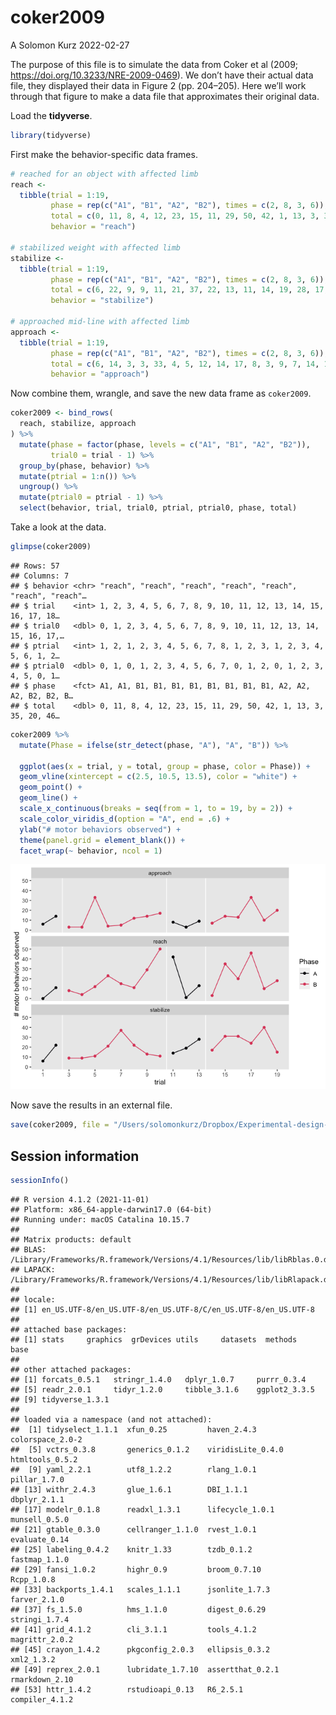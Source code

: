 coker2009
================
A Solomon Kurz
2022-02-27

The purpose of this file is to simulate the data from Coker et al (2009;
<https://doi.org/10.3233/NRE-2009-0469>). We don’t have their actual
data file, they displayed their data in Figure 2 (pp. 204–205). Here
we’ll work through that figure to make a data file that approximates
their original data.

Load the **tidyverse**.

``` r
library(tidyverse)
```

First make the behavior-specific data frames.

``` r
# reached for an object with affected limb
reach <-
  tibble(trial = 1:19,
         phase = rep(c("A1", "B1", "A2", "B2"), times = c(2, 8, 3, 6)),
         total = c(0, 11, 8, 4, 12, 23, 15, 11, 29, 50, 42, 1, 13, 3, 35, 20, 46, 10, 18),
         behavior = "reach") 

# stabilized weight with affected limb
stabilize <-
  tibble(trial = 1:19,
         phase = rep(c("A1", "B1", "A2", "B2"), times = c(2, 8, 3, 6)),
         total = c(6, 22, 9, 9, 11, 21, 37, 22, 13, 11, 14, 19, 28, 17, 31, 31, 24, 40, 15),
         behavior = "stabilize") 

# approached mid-line with affected limb
approach <-
  tibble(trial = 1:19,
         phase = rep(c("A1", "B1", "A2", "B2"), times = c(2, 8, 3, 6)),
         total = c(6, 14, 3, 3, 33, 4, 5, 12, 14, 17, 8, 3, 9, 7, 14, 13, 33, 10, 20),
         behavior = "approach") 
```

Now combine them, wrangle, and save the new data frame as `coker2009`.

``` r
coker2009 <- bind_rows(
  reach, stabilize, approach
) %>% 
  mutate(phase = factor(phase, levels = c("A1", "B1", "A2", "B2")),
         trial0 = trial - 1) %>% 
  group_by(phase, behavior) %>% 
  mutate(ptrial = 1:n()) %>% 
  ungroup() %>% 
  mutate(ptrial0 = ptrial - 1) %>% 
  select(behavior, trial, trial0, ptrial, ptrial0, phase, total)
```

Take a look at the data.

``` r
glimpse(coker2009)
```

    ## Rows: 57
    ## Columns: 7
    ## $ behavior <chr> "reach", "reach", "reach", "reach", "reach", "reach", "reach"…
    ## $ trial    <int> 1, 2, 3, 4, 5, 6, 7, 8, 9, 10, 11, 12, 13, 14, 15, 16, 17, 18…
    ## $ trial0   <dbl> 0, 1, 2, 3, 4, 5, 6, 7, 8, 9, 10, 11, 12, 13, 14, 15, 16, 17,…
    ## $ ptrial   <int> 1, 2, 1, 2, 3, 4, 5, 6, 7, 8, 1, 2, 3, 1, 2, 3, 4, 5, 6, 1, 2…
    ## $ ptrial0  <dbl> 0, 1, 0, 1, 2, 3, 4, 5, 6, 7, 0, 1, 2, 0, 1, 2, 3, 4, 5, 0, 1…
    ## $ phase    <fct> A1, A1, B1, B1, B1, B1, B1, B1, B1, B1, A2, A2, A2, B2, B2, B…
    ## $ total    <dbl> 0, 11, 8, 4, 12, 23, 15, 11, 29, 50, 42, 1, 13, 3, 35, 20, 46…

``` r
coker2009 %>% 
  mutate(Phase = ifelse(str_detect(phase, "A"), "A", "B")) %>% 
  
  ggplot(aes(x = trial, y = total, group = phase, color = Phase)) +
  geom_vline(xintercept = c(2.5, 10.5, 13.5), color = "white") +
  geom_point() +
  geom_line() +
  scale_x_continuous(breaks = seq(from = 1, to = 19, by = 2)) +
  scale_color_viridis_d(option = "A", end = .6) +
  ylab("# motor behaviors observed") +
  theme(panel.grid = element_blank()) +
  facet_wrap(~ behavior, ncol = 1)
```

![](coker2009_files/figure-gfm/unnamed-chunk-5-1.png)<!-- -->

Now save the results in an external file.

``` r
save(coker2009, file = "/Users/solomonkurz/Dropbox/Experimental-design-and-the-GLMM/sketches/data/coker2009.rda")
```

## Session information

``` r
sessionInfo()
```

    ## R version 4.1.2 (2021-11-01)
    ## Platform: x86_64-apple-darwin17.0 (64-bit)
    ## Running under: macOS Catalina 10.15.7
    ## 
    ## Matrix products: default
    ## BLAS:   /Library/Frameworks/R.framework/Versions/4.1/Resources/lib/libRblas.0.dylib
    ## LAPACK: /Library/Frameworks/R.framework/Versions/4.1/Resources/lib/libRlapack.dylib
    ## 
    ## locale:
    ## [1] en_US.UTF-8/en_US.UTF-8/en_US.UTF-8/C/en_US.UTF-8/en_US.UTF-8
    ## 
    ## attached base packages:
    ## [1] stats     graphics  grDevices utils     datasets  methods   base     
    ## 
    ## other attached packages:
    ## [1] forcats_0.5.1   stringr_1.4.0   dplyr_1.0.7     purrr_0.3.4    
    ## [5] readr_2.0.1     tidyr_1.2.0     tibble_3.1.6    ggplot2_3.3.5  
    ## [9] tidyverse_1.3.1
    ## 
    ## loaded via a namespace (and not attached):
    ##  [1] tidyselect_1.1.1  xfun_0.25         haven_2.4.3       colorspace_2.0-2 
    ##  [5] vctrs_0.3.8       generics_0.1.2    viridisLite_0.4.0 htmltools_0.5.2  
    ##  [9] yaml_2.2.1        utf8_1.2.2        rlang_1.0.1       pillar_1.7.0     
    ## [13] withr_2.4.3       glue_1.6.1        DBI_1.1.1         dbplyr_2.1.1     
    ## [17] modelr_0.1.8      readxl_1.3.1      lifecycle_1.0.1   munsell_0.5.0    
    ## [21] gtable_0.3.0      cellranger_1.1.0  rvest_1.0.1       evaluate_0.14    
    ## [25] labeling_0.4.2    knitr_1.33        tzdb_0.1.2        fastmap_1.1.0    
    ## [29] fansi_1.0.2       highr_0.9         broom_0.7.10      Rcpp_1.0.8       
    ## [33] backports_1.4.1   scales_1.1.1      jsonlite_1.7.3    farver_2.1.0     
    ## [37] fs_1.5.0          hms_1.1.0         digest_0.6.29     stringi_1.7.4    
    ## [41] grid_4.1.2        cli_3.1.1         tools_4.1.2       magrittr_2.0.2   
    ## [45] crayon_1.4.2      pkgconfig_2.0.3   ellipsis_0.3.2    xml2_1.3.2       
    ## [49] reprex_2.0.1      lubridate_1.7.10  assertthat_0.2.1  rmarkdown_2.10   
    ## [53] httr_1.4.2        rstudioapi_0.13   R6_2.5.1          compiler_4.1.2
